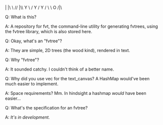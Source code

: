 |
 |\\ \\
//  |\\\\
 Y \\ /
  Y /
   Y
  /
   \\
    \\
    O
   /|\\

Q: What is this?

A: A repository for fvt, the command-line utility for generating fvtrees, using the fvtree library, which is also stored here.

Q: Okay, what's an "fvtree"?

A: They are simple, 2D trees (the wood kind), rendered in text.

Q: Why "fvtree"?

A: It sounded catchy. I couldn't think of a better name.

Q: Why did you use vec for the text_canvas? A HashMap would've been much easier to implement.

A: Space requirements? Mm. In hindsight a hashmap *would* have been easier...

Q: What's the specification for an fvtree?

A: *It's in development.*

